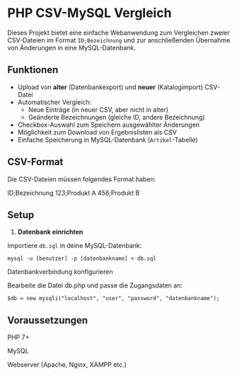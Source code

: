 # PHP CSV-MySQL Vergleich

Dieses Projekt bietet eine einfache Webanwendung zum Vergleichen zweier CSV-Dateien im Format `ID;Bezeichnung` und zur anschließenden Übernahme von Änderungen in eine MySQL-Datenbank.

## Funktionen

- Upload von **alter** (Datenbankexport) und **neuer** (Katalogimport) CSV-Datei
- Automatischer Vergleich:
  - Neue Einträge (in neuer CSV, aber nicht in alter)
  - Geänderte Bezeichnungen (gleiche ID, andere Bezeichnung)
- Checkbox-Auswahl zum Speichern ausgewählter Änderungen
- Möglichkeit zum Download von Ergebnislisten als CSV
- Einfache Speicherung in MySQL-Datenbank (`Artikel`-Tabelle)

## CSV-Format

Die CSV-Dateien müssen folgendes Format haben:

ID;Bezeichnung
123;Produkt A
456;Produkt B


## Setup

1. **Datenbank einrichten**

Importiere `db.sql` in deine MySQL-Datenbank:

    mysql -u [benutzer] -p [datenbankname] < db.sql

Datenbankverbindung konfigurieren

Bearbeite die Datei db.php und passe die Zugangsdaten an:

    $db = new mysqli("localhost", "user", "password", "datenbankname");

## Voraussetzungen

PHP 7+

MySQL

Webserver (Apache, Nginx, XAMPP etc.)